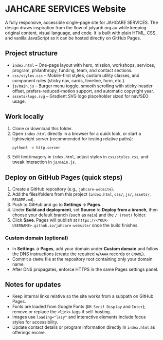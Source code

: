 # JAHCARE SERVICES Website

A fully responsive, accessible single-page site for JAHCARE SERVICES. The design draws inspiration from the flow of julyardi.org.au while keeping original content, visual language, and code. It is built with plain HTML, CSS, and vanilla JavaScript so it can be hosted directly on GitHub Pages.

## Project structure

- `index.html` – One-page layout with hero, mission, workshops, services, program, philanthropy, funding, team, and contact sections.
- `css/styles.css` – Mobile-first styles, custom utility classes, and component rules (sticky nav, cards, timeline, form, etc.).
- `js/main.js` – Burger menu toggle, smooth scrolling with sticky-header offset, prefers-reduced-motion support, and automatic copyright year.
- `assets/logo.svg` – Gradient SVG logo placeholder sized for nav/SEO usage.

## Work locally

1. Clone or download this folder.
2. Open `index.html` directly in a browser for a quick look, or start a lightweight server (recommended for testing relative paths):
   ```bash
   python3 -m http.server
   ```
3. Edit text/imagery in `index.html`, adjust styles in `css/styles.css`, and tweak interaction in `js/main.js`.

## Deploy on GitHub Pages (quick steps)

1. Create a GitHub repository (e.g., `jahcare-website`).
2. Add the files/folders from this project (`index.html`, `css/`, `js/`, `assets/`, `README.md`).
3. Push to GitHub and go to **Settings → Pages**.
4. Under **Build and deployment**, set **Source** to **Deploy from a branch**, then choose your default branch (such as `main`) and the `/ (root)` folder.
5. Click **Save**. Pages will publish at `https://<YOUR-USERNAME>.github.io/jahcare-website/` once the build finishes.

### Custom domain (optional)

- In **Settings → Pages**, add your domain under **Custom domain** and follow the DNS instructions (create the required `A`/`AAAA` records or `CNAME`).
- Commit a `CNAME` file at the repository root containing only your domain name.
- After DNS propagates, enforce HTTPS in the same Pages settings panel.

## Notes for updates

- Keep internal links relative so the site works from a subpath on GitHub Pages.
- Fonts are loaded from Google Fonts (`DM Serif Display` and `Inter`); remove or replace the `<link>` tags if self-hosting.
- Images use `loading="lazy"` and interactive elements include focus styles for accessibility.
- Update contact details or program information directly in `index.html` as offerings evolve.
